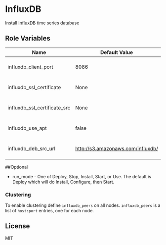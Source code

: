 # InfluxDB

Install [InfluxDB](http://influxdb.org/) time series database

## Role Variables

| Name                        | Default Value | Description                                                      |
|-----------------------------|---------------|------------------------------------------------------------------|
| influxdb_client_port        | 8086          | The port for influxdb client connections                         |
| influxdb_ssl_certificate    | None          | If defined the influxdb_client_port will be set to SSL           |
| influxdb_ssl_certificate_src| None          | If defined the file at this location wil be copied to the host   |
| influxdb_use_apt            | false         | If true apt will be used to install influxdb                     |
| influxdb_deb_src_url        | http://s3.amazonaws.com/influxdb/ | If not using apt the url base to pull the deb from |


##Optional
- run_mode - One of Deploy, Stop, Install, Start, or Use. The default is Deploy which will do Install, Configure, then Start. 

### Clustering
To enable clustering define `influxdb_peers` on all nodes.
`influxdb_peers` is a list of `host:port` entries, one for each node.

## License

MIT
